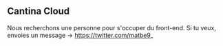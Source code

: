 ## Cantina Cloud

Nous recherchons une personne pour s'occuper du front-end. Si tu veux, envoies un message -> https://twitter.com/matbe9_
